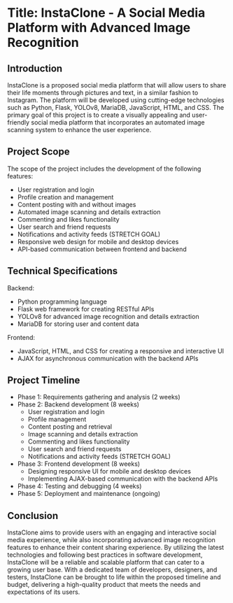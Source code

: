 # Title: InstaClone - A Social Media Platform with Advanced Image Recognition

## Introduction

InstaClone is a proposed social media platform that will allow users to share their life moments through pictures and text, in a similar fashion to Instagram. The platform will be developed using cutting-edge technologies such as Python, Flask, YOLOv8, MariaDB, JavaScript, HTML, and CSS. The primary goal of this project is to create a visually appealing and user-friendly social media platform that incorporates an automated image scanning system to enhance the user experience.

## Project Scope

The scope of the project includes the development of the following features:

- User registration and login
- Profile creation and management
- Content posting with and without images
- Automated image scanning and details extraction
- Commenting and likes functionality
- User search and friend requests
- Notifications and activity feeds (STRETCH GOAL)
- Responsive web design for mobile and desktop devices
- API-based communication between frontend and backend

## Technical Specifications

Backend:

- Python programming language
- Flask web framework for creating RESTful APIs
- YOLOv8 for advanced image recognition and details extraction
- MariaDB for storing user and content data

Frontend:

- JavaScript, HTML, and CSS for creating a responsive and interactive UI
- AJAX for asynchronous communication with the backend APIs

## Project Timeline

- Phase 1: Requirements gathering and analysis (2 weeks)
- Phase 2: Backend development (8 weeks)
  - User registration and login
  - Profile management
  - Content posting and retrieval
  - Image scanning and details extraction
  - Commenting and likes functionality
  - User search and friend requests
  - Notifications and activity feeds  (STRETCH GOAL)
- Phase 3: Frontend development (8 weeks)
  - Designing responsive UI for mobile and desktop devices
  - Implementing AJAX-based communication with the backend APIs
- Phase 4: Testing and debugging (4 weeks)
- Phase 5: Deployment and maintenance (ongoing)

## Conclusion

InstaClone aims to provide users with an engaging and interactive social media experience, while also incorporating advanced image recognition features to enhance their content sharing experience. By utilizing the latest technologies and following best practices in software development, InstaClone will be a reliable and scalable platform that can cater to a growing user base. With a dedicated team of developers, designers, and testers, InstaClone can be brought to life within the proposed timeline and budget, delivering a high-quality product that meets the needs and expectations of its users.
